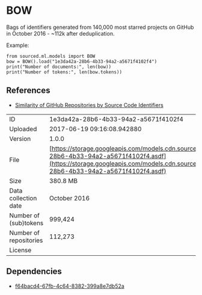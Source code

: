 # BOW

Bags of identifiers generated from 140,000 most starred projects on GitHub in October 2016 - ~112k after deduplication.

Example:

```text
from sourced.ml.models import BOW
bow = BOW().load("1e3da42a-28b6-4b33-94a2-a5671f4102f4")
print("Number of documents:", len(bow))
print("Number of tokens:", len(bow.tokens))
```

## References

* [Similarity of GitHub Repositories by Source Code Identifiers](http://vmarkovtsev.github.io/techtalks-2017-moscow/#)

|  |  |
| :--- | :--- |
| ID | 1e3da42a-28b6-4b33-94a2-a5671f4102f4 |
| Uploaded | 2017-06-19 09:16:08.942880 |
| Version | 1.0.0 |
| File | [https://storage.googleapis.com/models.cdn.sourced.tech/models%2Fbow%2F1e3da42a-28b6-4b33-94a2-a5671f4102f4.asdf](https://storage.googleapis.com/models.cdn.sourced.tech/models%2Fbow%2F1e3da42a-28b6-4b33-94a2-a5671f4102f4.asdf) |
| Size | 380.8 MB |
| Data collection date | October 2016 |
| Number of \(sub\)tokens | 999,424 |
| Number of repositories | 112,273 |
| License |  |

## Dependencies

* [f64bacd4-67fb-4c64-8382-399a8e7db52a](../docfreq/f64bacd4-67fb-4c64-8382-399a8e7db52a.md)

